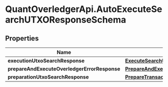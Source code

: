 # QuantOverledgerApi.AutoExecuteSearchUTXOResponseSchema

## Properties

Name | Type | Description | Notes
------------ | ------------- | ------------- | -------------
**executionUtxoSearchResponse** | [**ExecuteSearchUTXOResponse**](ExecuteSearchUTXOResponse.md) |  | [optional] 
**prepareAndExecuteOverledgerErrorResponse** | [**PrepareAndExecuteOverledgerErrorResponse**](PrepareAndExecuteOverledgerErrorResponse.md) |  | [optional] 
**preparationUtxoSearchResponse** | [**PrepareTransactionResponse**](PrepareTransactionResponse.md) |  | [optional] 


